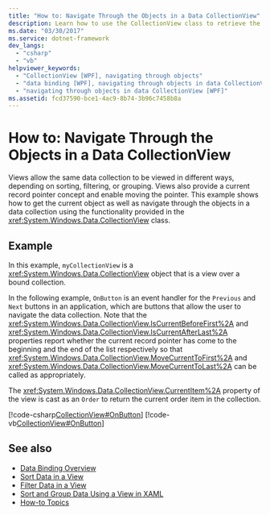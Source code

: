 ```yaml
---
title: "How to: Navigate Through the Objects in a Data CollectionView"
description: Learn how to use the CollectionView class to retrieve the current object as well as navigate through the objects in a data collection.
ms.date: "03/30/2017"
ms.service: dotnet-framework
dev_langs: 
  - "csharp"
  - "vb"
helpviewer_keywords: 
  - "CollectionView [WPF], navigating through objects"
  - "data binding [WPF], navigating through objects in data CollectionView"
  - "navigating through objects in data CollectionView [WPF]"
ms.assetid: fcd37590-bce1-4ac9-8b74-3b96c7458b8a
---
```

# How to: Navigate Through the Objects in a Data CollectionView

Views allow the same data collection to be viewed in different ways, depending on sorting, filtering, or grouping. Views also provide a current record pointer concept and enable moving the pointer. This example shows how to get the current object as well as navigate through the objects in a data collection using the functionality provided in the <xref:System.Windows.Data.CollectionView> class.  
  
## Example  

In this example, `myCollectionView` is a <xref:System.Windows.Data.CollectionView> object that is a view over a bound collection.  
  
In the following example, `OnButton` is an event handler for the `Previous` and `Next` buttons in an application, which are buttons that allow the user to navigate the data collection. Note that the <xref:System.Windows.Data.CollectionView.IsCurrentBeforeFirst%2A> and <xref:System.Windows.Data.CollectionView.IsCurrentAfterLast%2A> properties report whether the current record pointer has come to the beginning and the end of the list respectively so that <xref:System.Windows.Data.CollectionView.MoveCurrentToFirst%2A> and <xref:System.Windows.Data.CollectionView.MoveCurrentToLast%2A> can be called as appropriately.  
  
The <xref:System.Windows.Data.CollectionView.CurrentItem%2A> property of the view is cast as an `Order` to return the current order item in the collection.  
  
[!code-csharp[CollectionView#OnButton](~/samples/snippets/csharp/VS_Snippets_Wpf/CollectionView/CSharp/Page1.xaml.cs#onbutton)]
[!code-vb[CollectionView#OnButton](~/samples/snippets/visualbasic/VS_Snippets_Wpf/CollectionView/VisualBasic/Page1.xaml.vb#onbutton)]  
  
## See also

- [Data Binding Overview](index.md)
- [Sort Data in a View](how-to-sort-data-in-a-view.md)
- [Filter Data in a View](how-to-filter-data-in-a-view.md)
- [Sort and Group Data Using a View in XAML](how-to-sort-and-group-data-using-a-view-in-xaml.md)
- [How-to Topics](data-binding-how-to-topics.md)

